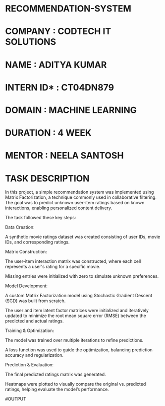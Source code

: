 # RECOMMENDATION-SYSTEM

# COMPANY : CODTECH IT SOLUTIONS

# NAME : ADITYA KUMAR

# INTERN ID* : CT04DN879

# DOMAIN : MACHINE LEARNING

# DURATION : 4 WEEK

# MENTOR : NEELA SANTOSH

# TASK DESCRIPTION 
In this project, a simple recommendation system was implemented using Matrix Factorization, a technique commonly used in collaborative filtering. The goal was to predict unknown user-item ratings based on known interactions, enabling personalized content delivery.

The task followed these key steps:

Data Creation:

A synthetic movie ratings dataset was created consisting of user IDs, movie IDs, and corresponding ratings.

Matrix Construction:

The user-item interaction matrix was constructed, where each cell represents a user's rating for a specific movie.

Missing entries were initialized with zero to simulate unknown preferences.

Model Development:

A custom Matrix Factorization model using Stochastic Gradient Descent (SGD) was built from scratch.

The user and item latent factor matrices were initialized and iteratively updated to minimize the root mean square error (RMSE) between the predicted and actual ratings.

Training & Optimization:

The model was trained over multiple iterations to refine predictions.

A loss function was used to guide the optimization, balancing prediction accuracy and regularization.

Prediction & Evaluation:

The final predicted ratings matrix was generated.

Heatmaps were plotted to visually compare the original vs. predicted ratings, helping evaluate the model’s performance.

#OUTPUT


